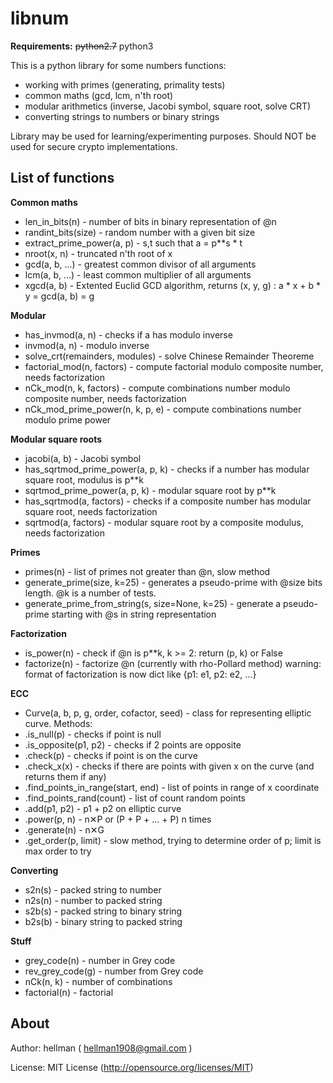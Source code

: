 libnum
====================

**Requirements:** <strike>python2.7</strike> python3

This is a python library for some numbers functions:

*  working with primes (generating, primality tests)
*  common maths (gcd, lcm, n'th root)
*  modular arithmetics (inverse, Jacobi symbol, square root, solve CRT)
*  converting strings to numbers or binary strings

Library may be used for learning/experimenting purposes. Should NOT be used for secure crypto implementations.


List of functions
---------------------

<b>Common maths</b>

*  len\_in\_bits(n) - number of bits in binary representation of @n
*  randint\_bits(size) - random number with a given bit size
*  extract\_prime\_power(a, p) - s,t such that a = p**s * t
*  nroot(x, n) - truncated n'th root of x
*  gcd(a, b, ...) - greatest common divisor of all arguments
*  lcm(a, b, ...) - least common multiplier of all arguments
*  xgcd(a, b) - Extented Euclid GCD algorithm, returns (x, y, g) : a * x + b * y = gcd(a, b) = g

<b>Modular</b>

*  has\_invmod(a, n) - checks if a has modulo inverse
*  invmod(a, n) - modulo inverse
*  solve\_crt(remainders, modules) - solve Chinese Remainder Theoreme
*  factorial\_mod(n, factors) - compute factorial modulo composite number, needs factorization
*  nCk\_mod(n, k, factors) - compute combinations number modulo composite number, needs factorization
*  nCk\_mod\_prime\_power(n, k, p, e) - compute combinations number modulo prime power

<b>Modular square roots</b>

*  jacobi(a, b) - Jacobi symbol
*  has\_sqrtmod\_prime\_power(a, p, k) - checks if a number has modular square root, modulus is p**k
*  sqrtmod\_prime\_power(a, p, k) - modular square root by p**k
*  has\_sqrtmod(a, factors) - checks if a composite number has modular square root, needs factorization
*  sqrtmod(a, factors) - modular square root by a composite modulus, needs factorization

<b>Primes</b>

*  primes(n) - list of primes not greater than @n, slow method
*  generate\_prime(size, k=25) - generates a pseudo-prime with @size bits length. @k is a number of tests.
*  generate\_prime\_from\_string(s, size=None, k=25) - generate a pseudo-prime starting with @s in string representation

<b>Factorization</b>
*  is\_power(n) - check if @n is p**k, k >= 2: return (p, k) or False
*  factorize(n) - factorize @n (currently with rho-Pollard method)
warning: format of factorization is now dict like {p1: e1, p2: e2, ...}

<b>ECC</b>

*  Curve(a, b, p, g, order, cofactor, seed) - class for representing elliptic curve. Methods:
*   .is\_null(p) - checks if point is null
*   .is\_opposite(p1, p2) - checks if 2 points are opposite
*   .check(p) - checks if point is on the curve
*   .check\_x(x) - checks if there are points with given x on the curve (and returns them if any)
*   .find\_points\_in\_range(start, end) - list of points in range of x coordinate
*   .find\_points\_rand(count) - list of count random points
*   .add(p1, p2) - p1 + p2 on elliptic curve
*   .power(p, n) - n✕P or (P + P + ... + P) n times
*   .generate(n) - n✕G
*   .get\_order(p, limit) - slow method, trying to determine order of p; limit is max order to try

<b>Converting</b>

*  s2n(s) - packed string to number
*  n2s(n) - number to packed string
*  s2b(s) - packed string to binary string
*  b2s(b) - binary string to packed string

<b>Stuff</b>

*  grey\_code(n) - number in Grey code
*  rev\_grey\_code(g) - number from Grey code
*  nCk(n, k) - number of combinations
*  factorial(n) - factorial

About
---------------------

Author: hellman ( hellman1908@gmail.com )

License: MIT License (http://opensource.org/licenses/MIT)

